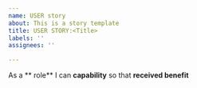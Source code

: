 ```yaml
---
name: USER story
about: This is a story template
title: USER STORY:<Title>
labels: ''
assignees: ''

---
```


As a  ** role**  I can **capability** so that **received benefit**
